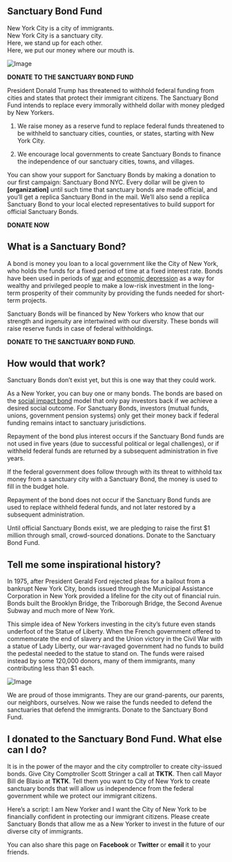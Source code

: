 ## Sanctuary Bond Fund

New York City is a city of immigrants.  
New York City is a sanctuary city.  
Here, we stand up for each other.  
Here, we put our money where our mouth is.  

![Image](https://upload.wikimedia.org/wikipedia/commons/9/9a/Welcome_to_the_land_of_freedom.png)

**DONATE TO THE SANCTUARY BOND FUND**

President Donald Trump has threatened to withhold federal funding from cities and states that protect their immigrant citizens. The Sanctuary Bond Fund intends to replace every immorally withheld dollar with money pledged by New Yorkers.

1. We raise money as a reserve fund to replace federal funds threatened to be withheld to sanctuary cities, counties, or states, starting with New York City.

2. We encourage local governments to create Sanctuary Bonds to finance the independence of our sanctuary cities, towns, and villages.

You can show your support for Sanctuary Bonds by making a donation to our first campaign: Sanctuary Bond NYC. Every dollar will be given to **[organization]** until such time that sanctuary bonds are made official, and you’ll get a replica Sanctuary Bond in the mail. We’ll also send a replica Sanctuary Bond to your local elected representatives to build support for official Sanctuary Bonds.

**DONATE NOW**


## What is a Sanctuary Bond?

A bond is money you loan to a local government like the City of New York, who holds the funds for a fixed period of time at a fixed interest rate. Bonds have been used in periods of [war](https://en.wikipedia.org/wiki/War_bond) and [economic depression](https://en.wikipedia.org/wiki/Municipal_Assistance_Corporation) as a way for wealthy and privileged people to make a low-risk investment in the long-term prosperity of their community by providing the funds needed for short-term projects.

Sanctuary Bonds will be financed by New Yorkers who know that our strength and ingenuity are intertwined with our diversity. These bonds will raise reserve funds in case of federal withholdings.

**DONATE TO THE SANCTUARY BOND FUND.**


## How would that work?

Sanctuary Bonds don’t exist yet, but this is one way that they could work.

As a New Yorker, you can buy one or many bonds. The bonds are based on the [social impact bond](https://en.wikipedia.org/wiki/Social_impact_bond) model that only pay investors back if we achieve a desired social outcome. For Sanctuary Bonds, investors (mutual funds, unions, government pension systems) only get their money back if federal funding remains intact to sanctuary jurisdictions.

Repayment of the bond plus interest occurs if the Sanctuary Bond funds are not used in five years (due to successful political or legal challenges), or if withheld federal funds are returned by a subsequent administration in five years.

If the federal government does follow through with its threat to withhold tax money from a sanctuary city with a Sanctuary Bond, the money is used to fill in the budget hole.

Repayment of the bond does not occur if the Sanctuary Bond funds are used to replace withheld federal funds, and not later restored by a subsequent administration.

Until official Sanctuary Bonds exist, we are pledging to raise the first $1 million through small, crowd-sourced donations.  Donate to the Sanctuary Bond Fund.  


## Tell me some inspirational history?

In 1975, after President Gerald Ford rejected pleas for a bailout from a bankrupt New York City, bonds issued through the Municipal Assistance Corporation in New York provided a lifeline for the city out of financial ruin. Bonds built the Brooklyn Bridge, the Triborough Bridge, the Second Avenue Subway and much more of New York.

This simple idea of New Yorkers investing in the city’s future even stands underfoot of the Statue of Liberty. When the French government offered to commemorate the end of slavery and the Union victory in the Civil War with a statue of Lady Liberty, our war-ravaged government had no funds to build the pedestal needed to the statue to stand on. The funds were raised instead by some 120,000 donors, many of them immigrants, many contributing less than $1 each.

![Image](https://www.nps.gov/stli/learn/historyculture/images/Three-Immigrants.jpg)

We are proud of those immigrants. They are our grand-parents, our parents, our neighbors, ourselves. Now we raise the funds needed to defend the sanctuaries that defend the immigrants. Donate to the Sanctuary Bond Fund.  


## I donated to the Sanctuary Bond Fund. What else can I do?

It is in the power of the mayor and the city comptroller to create city-issued bonds. Give City Comptroller Scott Stringer a call at **TKTK**. Then call Mayor Bill de Blasio at **TKTK**. Tell them you want to City of New York to create sanctuary bonds that will allow us independence from the federal government while we protect our immigrant citizens.  

Here’s a script:
I am New Yorker and I want the City of New York to be financially confident in protecting our immigrant citizens. Please create Sanctuary Bonds that allow me as a New Yorker to invest in the future of our diverse city of immigrants.

You can also share this page on **Facebook** or **Twitter** or **email** it to your friends.
